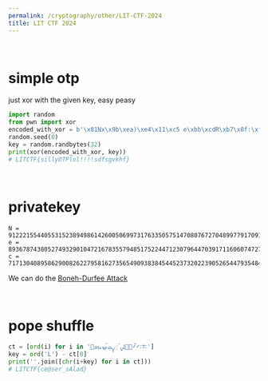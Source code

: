 ```yaml
---
permalink: /cryptography/other/LIT-CTF-2024
title: LIT CTF 2024
---
```



<br>

# simple otp

just xor with the given key, easy peasy

```python
import random
from pwn import xor
encoded_with_xor = b'\x81Nx\x9b\xea)\xe4\x11\xc5 e\xbb\xcdR\xb7\x8f:\xf8\x8bJ\x15\x0e.n\\-/4\x91\xdcN\x8a'
random.seed(0)
key = random.randbytes(32)
print(xor(encoded_with_xor, key))
# LITCTF{sillyOTPlol!!!!sdfsgvkhf}
```

<br>

# privatekey

```
N = 91222155440553152389498614260050699731763350575147080767270489977917091931170943138928885120658877746247611632809405330094823541534217244038578699660880006339704989092479659053257803665271330929925869501196563443668981397902668090043639708667461870466802555861441754587186218972034248949207279990970777750209
e = 89367874380527493290104721678355794851752244712307964470391711606074727267038562743027846335233189217972523295913276633530423913558009009304519822798850828058341163149186400703842247356763254163467344158854476953789177826969005741218604103441014310747381924897883873667049874536894418991242502458035490144319
c = 71713040895862900826227958162735654909383845445237320223905265447935484166586100020297922365470898490364132661022898730819952219842679884422062319998678974747389086806470313146322055888525887658138813737156642494577963249790227961555514310838370972597205191372072037773173143170516757649991406773514836843206
```

We can do the [Boneh-Durfee Attack](https://cryptohack.gitbook.io/cryptobook/untitled/low-private-component-attacks/boneh-durfee-attack)

<br>

# pope shuffle

```python
ct = [ord(i) for i in '࠴࠱࠼ࠫ࠼࠮ࡣࡋࡍࠨ࡛ࡍ࡚ࡇ࡛ࠩࡔࡉࡌࡥ']
key = ord('L') - ct[0]
print(''.join([chr(i+key) for i in ct]))
# LITCTF{ce@ser_sAlad}
```
